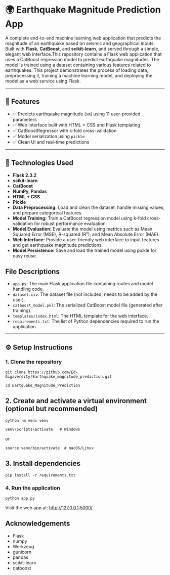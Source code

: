 
# 🌍 Earthquake Magnitude Prediction App

A complete end-to-end machine learning web application that predicts the magnitude of an earthquake based on seismic and geographical inputs. Built with **Flask**, **CatBoost**, and **scikit-learn**, and served through a simple, elegant web interface.This repository contains a Flask web application that uses a CatBoost regression model to predict earthquake magnitudes. The model is trained using a dataset containing various features related to earthquakes. This project demonstrates the process of loading data, preprocessing it, training a machine learning model, and deploying the model as a web service using Flask.


---

## 📌 Features

- ✅ Predicts earthquake magnitude (`xm`) using 11 user-provided parameters  
- ✅ Web interface built with HTML + CSS and Flask templating  
- ✅ CatBoostRegressor with k-fold cross-validation  
- ✅ Model serialization using `pickle`  
- ✅ Clean UI and real-time predictions  

---

## 🧠 Technologies Used

- **Flask 2.3.2**
- **scikit-learn**
- **CatBoost**
- **NumPy, Pandas**
- **HTML + CSS**
- **Pickle** 
- **Data Preprocessing:** Load and clean the dataset, handle missing values, and prepare categorical features.
- **Model Training:** Train a CatBoost regression model using k-fold cross-validation for robust performance evaluation.
- **Model Evaluation:** Evaluate the model using metrics such as Mean Squared Error (MSE), R-squared (R²), and Mean Absolute Error (MAE).
- **Web Interface:** Provide a user-friendly web interface to input features and get earthquake magnitude predictions.
- **Model Persistence:** Save and load the trained model using pickle for easy reuse.

## File Descriptions

- `app.py`: The main Flask application file containing routes and model handling code.
- `dataset.csv`: The dataset file (not included, needs to be added by the user).
- `catboost_model.pkl`: The serialized CatBoost model file (generated after training).
- `templates/index.html`: The HTML template for the web interface.
- `requirements.txt`: The list of Python dependencies required to run the application.


---

## ⚙️ Setup Instructions

### 1. Clone the repository

```
git clone https://github.com/Ed-Gigaversity/Earthquake_magnitude_prediction.git
```
```
cd Eartquake_Magnitude_Prediction
```
## 2. Create and activate a virtual environment (optional but recommended)
```
python -m venv venv
```
```
venv\Scripts\activate   # Windows
```
or
```
source venv/bin/activate  # macOS/Linux
```
## 3. Install dependencies
```
pip install -r requirements.txt
```
### 4. Run the application
```
python app.py
```
Visit the web app at: http://127.0.0.1:5000/

## Acknowledgements
* Flask
* numpy
* Werkzeug
* gunicorn
* pandas
* scikit-learn
* catboost
